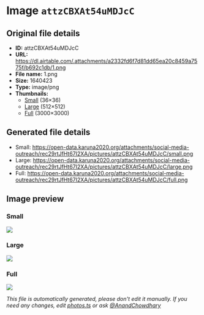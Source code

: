 # Image `attzCBXAt54uMDJcC`

## Original file details

- **ID:** attzCBXAt54uMDJcC
- **URL:** https://dl.airtable.com/.attachments/a2332fd6f7d81dd65ea20c8459a7575f/b692c1db/1.png
- **File name:** 1.png
- **Size:** 1640423
- **Type:** image/png
- **Thumbnails:**
  - [Small](https://dl.airtable.com/.attachmentThumbnails/cd1f81163ceb6aff3a513780d6901848/ee9d9c7a) (36×36)
  - [Large](https://dl.airtable.com/.attachmentThumbnails/e385606268f296fd890b3e59bf8e5f29/a25f565d) (512×512)
  - [Full](https://dl.airtable.com/.attachmentThumbnails/8feb267c81b46a5987092fb731953cc2/2408af2f) (3000×3000)

## Generated file details

- Small: https://open-data.karuna2020.org/attachments/social-media-outreach/rec29rtJfHt67I2XA/pictures/attzCBXAt54uMDJcC/small.png
- Large: https://open-data.karuna2020.org/attachments/social-media-outreach/rec29rtJfHt67I2XA/pictures/attzCBXAt54uMDJcC/large.png
- Full: https://open-data.karuna2020.org/attachments/social-media-outreach/rec29rtJfHt67I2XA/pictures/attzCBXAt54uMDJcC/full.png

## Image preview

### Small

![](https://open-data.karuna2020.org/attachments/social-media-outreach/rec29rtJfHt67I2XA/pictures/attzCBXAt54uMDJcC/small.png)

### Large

![](https://open-data.karuna2020.org/attachments/social-media-outreach/rec29rtJfHt67I2XA/pictures/attzCBXAt54uMDJcC/large.png)

### Full

![](https://open-data.karuna2020.org/attachments/social-media-outreach/rec29rtJfHt67I2XA/pictures/attzCBXAt54uMDJcC/full.png)

_This file is automatically generated, please don't edit it manually. If you need any changes, edit [photos.ts](/photos.ts) or ask [@AnandChowdhary](https://github.com/AnandChowdhary)_
